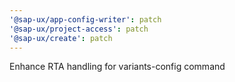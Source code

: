 ```yaml
---
'@sap-ux/app-config-writer': patch
'@sap-ux/project-access': patch
'@sap-ux/create': patch
---
```


Enhance RTA handling for variants-config command
